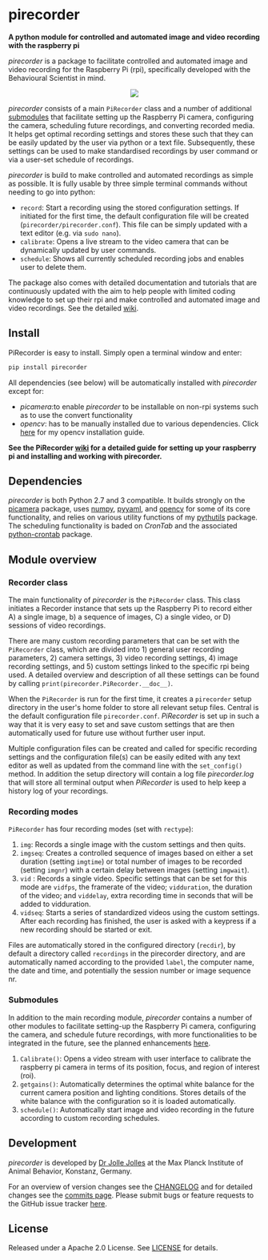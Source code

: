 # pirecorder
**A python module for controlled and automated image and video recording with the raspberry pi**

*pirecorder* is a package to facilitate controlled and automated image and video recording for the Raspberry Pi (rpi), specifically developed with the Behavioural Scientist in mind.

<p align="center"><img src="https://github.com/JolleJolles/pirecorder/blob/master/images/pirecorder-logo.jpg"></p>

*pirecorder* consists of a main `PiRecorder` class and a number of additional [submodules](#submodules) that facilitate setting up the Raspberry Pi camera, configuring the camera, scheduling future recordings, and converting recorded media. It helps get optimal recording settings and stores these such that they can be easily updated by the user via python or a text file. Subsequently, these settings can be used to make standardised recordings by user command or via a user-set schedule of recordings.

*pirecorder* is build to make controlled and automated recordings as simple as possible. It is fully usable by three simple terminal commands without needing to go into python:

- `record`: Start a recording using the stored configuration settings. If initiated for the first time, the default configuration file will be created (`pirecorder/pirecorder.conf`). This file can be simply updated with a text editor (e.g. via `sudo nano`).
- `calibrate`: Opens a live stream to the video camera that can be dynamically updated by user commands.
- `schedule`: Shows all currently scheduled recording jobs and enables user to delete them.

The package also comes with detailed documentation and tutorials that are continuously updated with the aim to help people with limited coding knowledge to set up their rpi and make controlled and automated image and video recordings. See the detailed [wiki](https://github.com/JolleJolles/pirecorder/wiki).


## <a name="install"></a>Install

PiRecorder is easy to install. Simply open a terminal window and enter:

```bash
pip install pirecorder
```

All dependencies (see below) will be automatically installed with *pirecorder* except for:

- *picamera*:to enable *pirecorder* to be installable on non-rpi systems such as to use the convert functionality
- *opencv*: has to be manually installed due to various dependencies. Click [here](https://github.com/JolleJolles/pirecorder/wiki/Install-OpenCV-for-Python-on-Mac,-Ubuntu,-Raspberry-Pi) for my opencv installation guide.

**See the PiRecorder [wiki](https://github.com/JolleJolles/pirecorder/wiki) for a detailed guide for setting up your raspberry pi and installing and working with pirecorder.**

## Dependencies
*pirecorder* is both Python 2.7 and 3 compatible. It builds strongly on the [picamera](http://picamera.readthedocs.io/) package, uses [numpy](http://www.numpy.org/), [pyyaml](https://pyyaml.org), and [opencv](http://opencv.org) for some of its core functionality, and relies on various utility functions of my [pythutils](https://github.com/JolleJolles/pythutils) package. The scheduling functionality is baded on *CronTab* and the associated [python-crontab](https://pypi.org/project/python-crontab/) package.


## Module overview

### Recorder class
The main functionality of *pirecorder* is the `PiRecorder` class. This class initiates a Recorder instance that sets up the Raspberry Pi to record either A) a single image, b) a sequence of images, C) a single video, or D) sessions of video recordings.

There are many custom recording parameters that can be set with the `PiRecorder` class, which are divided into 1) general user recording parameters, 2) camera settings, 3) video recording settings, 4) image recording settings, and 5) custom settings linked to the specific rpi being used. A detailed overview and description of all these settings can be found by calling `print(pirecorder.PiRecorder.__doc__)`.

When the `PiRecorder` is run for the first time, it creates a `pirecorder` setup directory in the user's home folder to store all relevant setup files. Central is the default configuration file `pirecorder.conf`. *PiRecorder* is set up in such a way that it is very easy to set and save custom settings that are then automatically used for future use without further user input.

Multiple configuration files can be created and called for specific recording settings and the configuration file(s) can be easily edited with any text editor as well as updated from the command line with the `set_config()` method. In addition the setup directory will contain a log file *pirecorder.log* that will store all terminal output when *PiRecorder* is used to help keep a history log of your recordings.

### Recording modes
`PiRecorder` has four recording modes (set with `rectype`):

1. `img`: Records a single image with the custom settings and then quits.
2. `imgseq`: Creates a controlled sequence of images based on either a set duration (setting `imgtime`) or total number of images to be recorded (setting `imgnr`) with a certain delay between images (setting `imgwait`).
3. `vid` : Records a single video. Specific settings that can be set for this mode are `vidfps`, the framerate of the video; `vidduration`, the duration of the video; and `viddelay`, extra recording time in seconds that will be added to vidduration.
4. `vidseq`: Starts a series of standardized videos using the custom settings. After each recording has finished, the user is asked with a keypress if a new recording should be started or exit.

Files are automatically stored in the configured directory (`recdir`), by default a directory called `recordings` in the pirecorder directory, and are automatically named according to the provided `label`, the computer name, the date and time, and potentially the session number or image sequence nr.

### <a name="submodules"></a>Submodules
In addition to the main recording module, *pirecorder* contains a number of other modules to facilitate setting-up the Raspberry Pi camera, configuring the camera, and schedule future recordings, with more functionalities to be integrated in the future, see the planned enhancements [here](https://github.com/JolleJolles/pirecorder/labels/enhancement).

1. `Calibrate()`: Opens a video stream with user interface to calibrate the raspberry pi camera in terms of its position, focus, and region of interest (roi).
2. `getgains()`: Automatically determines the optimal white balance for the current camera position and lighting conditions. Stores details of the white balance with the configuration so it is loaded automatically.
3. `schedule()`: Automatically start image and video recording in the future according to custom recording schedules.


## Development
*pirecorder* is developed by [Dr Jolle Jolles](http://jollejolles.com) at the Max Planck Institute of Animal Behavior, Konstanz, Germany.

For an overview of version changes see the [CHANGELOG](https://github.com/JolleJolles/pirecorder/blob/master/CHANGELOG) and for detailed changes see the [commits page](https://github.com/JolleJolles/pirecorder/commits/). Please submit bugs or feature requests to the GitHub issue tracker [here](https://github.com/JolleJolles/pirecorder/issues).

## License
Released under a Apache 2.0 License. See [LICENSE](https://github.com/JolleJolles/pirecorder/blob/master/LICENSE) for details.
